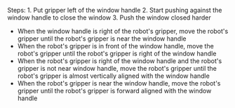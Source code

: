 
Steps:  1. Put gripper left of the window handle  2. Start pushing against the window handle to close the window  3. Push the window closed harder
- When the window handle is right of the robot's gripper, move the robot's gripper until the robot's gripper is near the window handle
- When the robot's gripper is in front of the window handle, move the robot's gripper until the robot's gripper is right of the window handle
- When the robot's gripper is right of the window handle and the robot's gripper is not near window handle, move the robot's gripper until the robot's gripper is almost vertically aligned with the window handle
- When the robot's gripper is near the window handle, move the robot's gripper until the robot's gripper is forward aligned with the window handle
